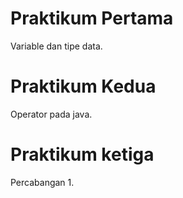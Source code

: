 # Praktikum Pertama
Variable dan tipe data.
# Praktikum Kedua
Operator pada java.
# Praktikum ketiga
Percabangan 1.
